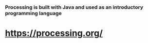 ### Processing is built with Java and used as an introductory programming language 
#### 
# https://processing.org/
